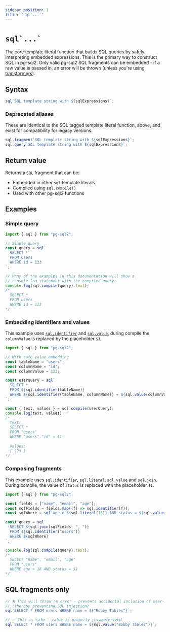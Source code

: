 ```yaml
---
sidebar_position: 1
title: "sql`...`"
---
```


# ``sql`...` ``

The core template literal function that builds SQL queries by safely
interpreting embedded expressions. This is the primary way to construct SQL in
pg-sql2. Only valid pg-sql2 SQL fragments can be embedded - if a raw value is
passed in, an error will be thrown (unless you're using
[transformers](./sql-with-transformer.md)).

## Syntax

```ts
sql`SQL template string with ${sqlExpressions}`;
```

### Deprecated aliases

These are identical to the SQL tagged template literal function, above, and exist for compatibility for legacy versions.

```ts
sql.fragment`SQL template string with ${sqlExpressions}`;
sql.query`SQL template string with ${sqlExpressions}`;
```

## Return value

Returns a `SQL` fragment that can be:

- Embedded in other `sql` template literals
- Compiled using `sql.compile()`
- Used with other pg-sql2 functions

## Examples

### Simple query

```js
import { sql } from "pg-sql2";

// Simple query
const query = sql`
  SELECT *
  FROM users
  WHERE id = 123
`;

// Many of the examples in this documentation will show a
// console.log statement with the compiled query:
console.log(sql.compile(query).text);
/*
  SELECT *
  FROM users
  WHERE id = 123
*/
```

### Embedding identifiers and values

This example uses [`sql.identifier`](./sql-identifier.md) and [`sql.value`](./sql-value.md),
during compile the `columnValue` is replaced by the placeholder `$1`.

```ts
import { sql } from "pg-sql2";

// With safe value embedding
const tableName = "users";
const columnName = "id";
const columnValue = 123;

const userQuery = sql`
  SELECT *
  FROM ${sql.identifier(tableName)}
  WHERE ${sql.identifier(tableName, columnName)} = ${sql.value(columnValue)}
`;

const { text, values } = sql.compile(userQuery);
console.log(text, values);
/*
  text:
  SELECT *
  FROM "users"
  WHERE "users"."id" = $1
  
  values: 
  [ 123 ]
*/
```

### Composing fragments

This example uses `sql.identifier`, [`sql.literal`](./sql-literal), `sql.value` and [`sql.join`](./sql-join).
During compile, the value of `status` is replaced with the placeholder `$1`.

```js
import { sql } from "pg-sql2";

const fields = ["name", "email", "age"];
const sqlFields = fields.map((f) => sql.identifier(f));
const sqlWhere = sql`age > ${sql.literal(18)} AND status = ${sql.value("active")}`;

const query = sql`
  SELECT ${sql.join(sqlFields, ", ")}
  FROM ${sql.identifier("users")}  
  WHERE ${sqlWhere}
`;

console.log(sql.compile(query).text);
/*
  SELECT "name", "email", "age"
  FROM "users"
  WHERE age > 18 AND status = $1
*/
```

## SQL fragments only

```js
// ❌ This will throw an error - prevents accidental inclusion of user-input
// (thereby preventing SQL injection)
sql`SELECT * FROM users WHERE name = ${"Bobby Tables"}`;

// ✅ This is safe - value is properly parameterized
sql`SELECT * FROM users WHERE name = ${sql.value("Bobby Tables")}`;
```
